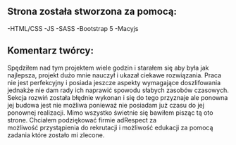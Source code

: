 ## Strona została stworzona za pomocą: 
-HTML/CSS
-JS
-SASS
-Bootstrap 5
-Macyjs

## Komentarz twórcy: 
  Spędziłem nad tym projektem wiele godzin i starałem się aby była jak najlepsza, projekt dużo mnie nauczył i ukazał ciekawe rozwiązania.
  Praca nie jest perfekcyjny i posiada jeszcze aspekty wymagające doszlifowania jednakże nie dam rady ich naprawić spowodu słabych zasobów czasowych.
  Sekcja rozwiń została błędnie wykonan i się do tego przyznaje ale ponowna jej budowa jest nie możliwa ponieważ nie posiadam już czasu do jej ponownej realizacji.
  Mimo wszystko świetnie się bawiłem pisząc tą oto strone.
  Chciałem podziękować firmie adRespect za możliwość przystąpienia do rekrutacji i możliwość edukacji za pomocą zadania które zostało mi zlecone.
